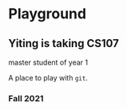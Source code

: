# Playground
## Yiting is taking CS107
master student of year 1

A place to play with `git`.

### Fall 2021
